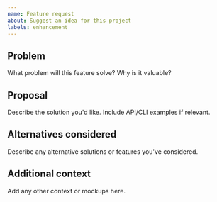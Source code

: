 ```yaml
---
name: Feature request
about: Suggest an idea for this project
labels: enhancement
---
```


## Problem
What problem will this feature solve? Why is it valuable?

## Proposal
Describe the solution you'd like. Include API/CLI examples if relevant.

## Alternatives considered
Describe any alternative solutions or features you've considered.

## Additional context
Add any other context or mockups here.
